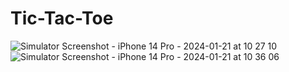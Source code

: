 # Tic-Tac-Toe

![Simulator Screenshot - iPhone 14 Pro - 2024-01-21 at 10 27 10](https://github.com/AjinVijayan0204/Tic-Tac-Toe/assets/108613536/2228f758-2e55-48d5-ac99-84459c1229ad)
![Simulator Screenshot - iPhone 14 Pro - 2024-01-21 at 10 36 06](https://github.com/AjinVijayan0204/Tic-Tac-Toe/assets/108613536/a52a9f91-50f3-43e6-9a50-8a68c6f66b72)
